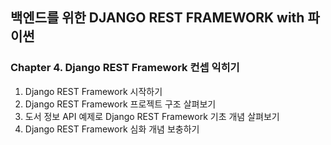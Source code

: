 ## 백엔드를 위한 DJANGO REST FRAMEWORK with 파이썬

### Chapter 4. Django REST Framework 컨셉 익히기

1. Django REST Framework 시작하기
2. Django REST Framework 프로젝트 구조 살펴보기
3. 도서 정보 API 예제로 Django REST Framework 기초 개념 살펴보기
4. Django REST Framework 심화 개념 보충하기
